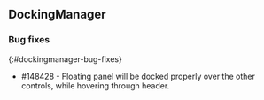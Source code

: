 ## DockingManager

### Bug fixes 
{:#dockingmanager-bug-fixes}

* \#148428 - Floating panel will be docked properly over the other controls, while hovering through header.


